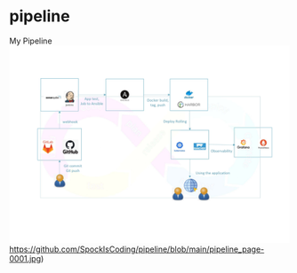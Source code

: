# pipeline
My Pipeline
![image](https://github.com/SpockIsCoding/pipeline/blob/main/pipeline_page-0001.jpg)https://github.com/SpockIsCoding/pipeline/blob/main/pipeline_page-0001.jpg)

